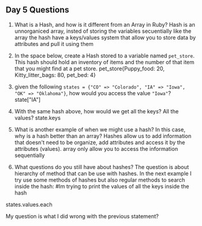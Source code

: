 ## Day 5 Questions

1. What is a Hash, and how is it different from an Array in Ruby?
  Hash is an unnorganiced array, insted of storing the variables secuentially like the array the hash have a keys/values system
  that allow you to store data by attributes and pull it using them
1. In the space below, create a Hash stored to a variable named `pet_store`.  This hash should hold an inventory of items and the  number of that item that you might find at a pet store.
  pet_store{Puppy_food: 20, Kitty_litter_bags: 80, pet_bed: 4}

1. given the following `states = {"CO" => "Colorado", "IA" => "Iowa", "OK" => "Oklahoma"}`, how would you access the value `"Iowa"`?
  state["IA"]

1. With the same hash above, how would we get all the keys?  All the values?
  state.keys
1. What is another example of when we might use a hash?  In this case, why is a hash better than an array?
  Hashes allow us to add information that doesn't need to be organize, add attributes and access it by the attributes (values). array only allow you to access the information sequentially
1. What questions do you still have about hashes?
  The question is about hierarchy of method that can be use with hashes. In the next example I try use some methods of hashes but also regular methods to search inside the hash:
  #Im trying to print the values of all the keys inside the hash

  states.values.each

  My question is what I did wrong with the previous statement?
   
